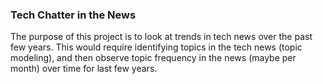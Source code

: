 ### Tech Chatter in the News
The purpose of this project is to look at trends in tech news over the past few years. This would require identifying topics in the tech news (topic modeling), and then observe topic frequency in the news (maybe per month) over time for last few years.  


